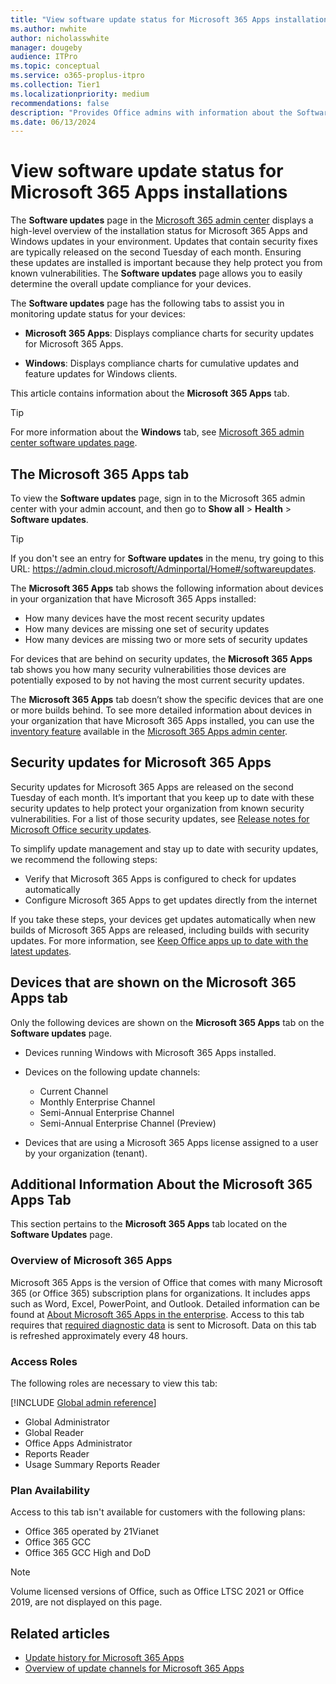 ```yaml
---
title: "View software update status for Microsoft 365 Apps installations"
ms.author: nwhite
author: nicholasswhite
manager: dougeby
audience: ITPro
ms.topic: conceptual
ms.service: o365-proplus-itpro
ms.collection: Tier1
ms.localizationpriority: medium
recommendations: false
description: "Provides Office admins with information about the Software updates page in the Microsoft 365 admin center."
ms.date: 06/13/2024
---
```


# View software update status for Microsoft 365 Apps installations

The **Software updates** page in the [Microsoft 365 admin center](/microsoft-365/admin/admin-overview/about-the-admin-center) displays a high-level overview of the installation status for Microsoft 365 Apps and Windows updates in your environment. Updates that contain security fixes are typically released on the second Tuesday of each month. Ensuring these updates are installed is important because they help protect you from known vulnerabilities. The **Software updates** page allows you to easily determine the overall update compliance for your devices.

The **Software updates** page has the following tabs to assist you in monitoring update status for your devices:

- **Microsoft 365 Apps**: Displays compliance charts for security updates for Microsoft 365 Apps.

- **Windows**: Displays compliance charts for cumulative updates and feature updates for Windows clients.

This article contains information about the **Microsoft 365 Apps** tab.

> [!TIP]
> For more information about the **Windows** tab, see [Microsoft 365 admin center software updates page](/windows/deployment/update/wufb-reports-admin-center).

## The Microsoft 365 Apps tab

To view the **Software updates** page, sign in to the Microsoft 365 admin center with your admin account, and then go to **Show all** > **Health** > **Software updates**.

> [!TIP]
> If you don't see an entry for **Software updates** in the menu, try going to this URL: https://admin.cloud.microsoft/Adminportal/Home#/softwareupdates.

The **Microsoft 365 Apps** tab shows the following information about devices in your organization that have Microsoft 365 Apps installed:
- How many devices have the most recent security updates
- How many devices are missing one set of security updates
- How many devices are missing two or more sets of security updates

For devices that are behind on security updates, the **Microsoft 365 Apps** tab shows you how many security vulnerabilities those devices are potentially exposed to by not having the most current security updates.

The **Microsoft 365 Apps** tab doesn’t show the specific devices that are one or more builds behind. To see more detailed information about devices in your organization that have Microsoft 365 Apps installed, you can use the [inventory feature](../admincenter/inventory.md) available in the [Microsoft 365 Apps admin center](https://config.office.com).

## Security updates for Microsoft 365 Apps

Security updates for Microsoft 365 Apps are released on the second Tuesday of each month. It’s important that you keep up to date with these security updates to help protect your organization from known security vulnerabilities. For a list of those security updates, see [Release notes for Microsoft Office security updates](/officeupdates/microsoft365-apps-security-updates).

To simplify update management and stay up to date with security updates, we recommend the following steps:
- Verify that Microsoft 365 Apps is configured to check for updates automatically
- Configure Microsoft 365 Apps to get updates directly from the internet

If you take these steps, your devices get updates automatically when new builds of Microsoft 365 Apps are released, including builds with security updates. For more information, see [Keep Office apps up to date with the latest updates](update-basics.md).

## Devices that are shown on the Microsoft 365 Apps tab

Only the following devices are shown on the **Microsoft 365 Apps** tab on the **Software updates** page.

- Devices running Windows with Microsoft 365 Apps installed.

- Devices on the following update channels:
  - Current Channel
  - Monthly Enterprise Channel
  - Semi-Annual Enterprise Channel
  - Semi-Annual Enterprise Channel (Preview)

- Devices that are using a Microsoft 365 Apps license assigned to a user by your organization (tenant).

## Additional Information About the Microsoft 365 Apps Tab

This section pertains to the **Microsoft 365 Apps** tab located on the **Software Updates** page.

### Overview of Microsoft 365 Apps
Microsoft 365 Apps is the version of Office that comes with many Microsoft 365 (or Office 365) subscription plans for organizations. It includes apps such as Word, Excel, PowerPoint, and Outlook. Detailed information can be found at [About Microsoft 365 Apps in the enterprise](../about-microsoft-365-apps.md). Access to this tab requires that [required diagnostic data](../privacy/overview-privacy-controls.md#diagnostic-data-sent-from-microsoft-365-apps-for-enterprise-to-microsoft) is sent to Microsoft. Data on this tab is refreshed approximately every 48 hours.

### Access Roles
The following roles are necessary to view this tab:

<!--Using include for adding global admin reference-->
[!INCLUDE [Global admin reference](../includes/global-admin-reference.md)]

- Global Administrator
- Global Reader
- Office Apps Administrator
- Reports Reader
- Usage Summary Reports Reader

### Plan Availability
Access to this tab isn't available for customers with the following plans:
- Office 365 operated by 21Vianet
- Office 365 GCC
- Office 365 GCC High and DoD

> [!NOTE]
> Volume licensed versions of Office, such as Office LTSC 2021 or Office 2019, are not displayed on this page.
## Related articles

- [Update history for Microsoft 365 Apps](/officeupdates/update-history-microsoft365-apps-by-date)
- [Overview of update channels for Microsoft 365 Apps](overview-update-channels.md)